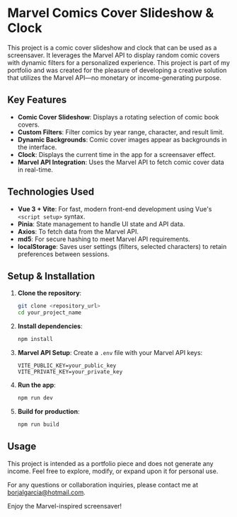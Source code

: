 # Marvel Comics Cover Slideshow & Clock

This project is a comic cover slideshow and clock that can be used as a screensaver. It leverages the Marvel API to display random comic covers with dynamic filters for a personalized experience. This project is part of my portfolio and was created for the pleasure of developing a creative solution that utilizes the Marvel API—no monetary or income-generating purpose.

## Key Features

- **Comic Cover Slideshow**: Displays a rotating selection of comic book covers.
- **Custom Filters**: Filter comics by year range, character, and result limit.
- **Dynamic Backgrounds**: Comic cover images appear as backgrounds in the interface.
- **Clock**: Displays the current time in the app for a screensaver effect.
- **Marvel API Integration**: Uses the Marvel API to fetch comic cover data in real-time.

## Technologies Used

- **Vue 3 + Vite**: For fast, modern front-end development using Vue's `<script setup>` syntax.
- **Pinia**: State management to handle UI state and API data.
- **Axios**: To fetch data from the Marvel API.
- **md5**: For secure hashing to meet Marvel API requirements.
- **localStorage**: Saves user settings (filters, selected characters) to retain preferences between sessions.

## Setup & Installation

1. **Clone the repository**:
    ```bash
    git clone <repository_url>
    cd your_project_name
    ```

2. **Install dependencies**:
    ```bash
    npm install
    ```

3. **Marvel API Setup**: Create a `.env` file with your Marvel API keys:
    ```plaintext
    VITE_PUBLIC_KEY=your_public_key
    VITE_PRIVATE_KEY=your_private_key
    ```

4. **Run the app**:
    ```bash
    npm run dev
    ```

5. **Build for production**:
    ```bash
    npm run build
    ```

## Usage

This project is intended as a portfolio piece and does not generate any income. Feel free to explore, modify, or expand upon it for personal use.

For any questions or collaboration inquiries, please contact me at [borjalgarcia@hotmail.com](mailto:borjalgarcia@hotmail.com).

Enjoy the Marvel-inspired screensaver!
